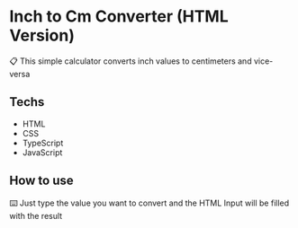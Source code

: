 # Inch to Cm Converter (HTML Version)
📋 This simple calculator converts inch values to centimeters and vice-versa

## Techs
- HTML
- CSS
- TypeScript
- JavaScript

## How to use
⌨️ Just type the value you want to convert and the HTML Input will be filled with the result